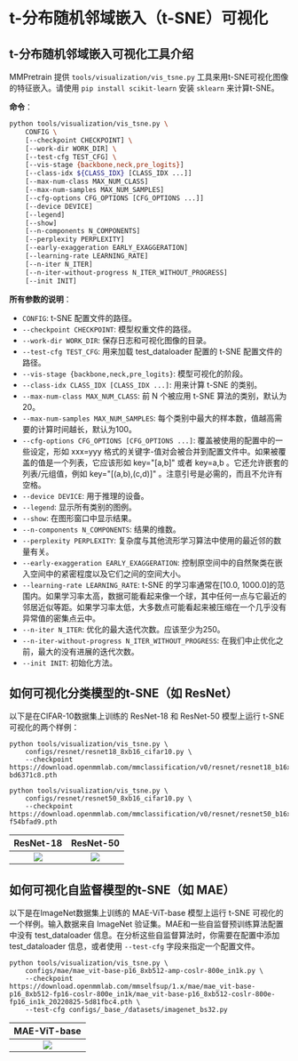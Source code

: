 # t-分布随机邻域嵌入（t-SNE）可视化

## t-分布随机邻域嵌入可视化工具介绍

MMPretrain 提供 `tools/visualization/vis_tsne.py` 工具来用t-SNE可视化图像的特征嵌入。请使用 `pip install scikit-learn` 安装 `sklearn` 来计算t-SNE。

**命令**：

```bash
python tools/visualization/vis_tsne.py \
    CONFIG \
    [--checkpoint CHECKPOINT] \
    [--work-dir WORK_DIR] \
    [--test-cfg TEST_CFG] \
    [--vis-stage {backbone,neck,pre_logits}]
    [--class-idx ${CLASS_IDX} [CLASS_IDX ...]]
    [--max-num-class MAX_NUM_CLASS]
    [--max-num-samples MAX_NUM_SAMPLES]
    [--cfg-options CFG_OPTIONS [CFG_OPTIONS ...]]
    [--device DEVICE]
    [--legend]
    [--show]
    [--n-components N_COMPONENTS]
    [--perplexity PERPLEXITY]
    [--early-exaggeration EARLY_EXAGGERATION]
    [--learning-rate LEARNING_RATE]
    [--n-iter N_ITER]
    [--n-iter-without-progress N_ITER_WITHOUT_PROGRESS]
    [--init INIT]
```

**所有参数的说明**：

- `CONFIG`: t-SNE 配置文件的路径。
- `--checkpoint CHECKPOINT`: 模型权重文件的路径。
- `--work-dir WORK_DIR`: 保存日志和可视化图像的目录。
- `--test-cfg TEST_CFG`: 用来加载 test_dataloader 配置的 t-SNE 配置文件的路径。
- `--vis-stage {backbone,neck,pre_logits}`: 模型可视化的阶段。
- `--class-idx CLASS_IDX [CLASS_IDX ...]`: 用来计算 t-SNE 的类别。
- `--max-num-class MAX_NUM_CLASS`: 前 N 个被应用 t-SNE 算法的类别，默认为20。
- `--max-num-samples MAX_NUM_SAMPLES`: 每个类别中最大的样本数，值越高需要的计算时间越长，默认为100。
- `--cfg-options CFG_OPTIONS [CFG_OPTIONS ...]`: 覆盖被使用的配置中的一些设定，形如 xxx=yyy 格式的关键字-值对会被合并到配置文件中。如果被覆盖的值是一个列表，它应该形如 key="[a,b]" 或者 key=a,b 。它还允许嵌套的列表/元组值，例如 key="[(a,b),(c,d)]" 。注意引号是必需的，而且不允许有空格。
- `--device DEVICE`: 用于推理的设备。
- `--legend`: 显示所有类别的图例。
- `--show`: 在图形窗口中显示结果。
- `--n-components N_COMPONENTS`: 结果的维数。
- `--perplexity PERPLEXITY`: 复杂度与其他流形学习算法中使用的最近邻的数量有关。
- `--early-exaggeration EARLY_EXAGGERATION`: 控制原空间中的自然聚类在嵌入空间中的紧密程度以及它们之间的空间大小。
- `--learning-rate LEARNING_RATE`: t-SNE 的学习率通常在[10.0, 1000.0]的范围内。如果学习率太高，数据可能看起来像一个球，其中任何一点与它最近的邻居近似等距。如果学习率太低，大多数点可能看起来被压缩在一个几乎没有异常值的密集点云中。
- `--n-iter N_ITER`: 优化的最大迭代次数。应该至少为250。
- `--n-iter-without-progress N_ITER_WITHOUT_PROGRESS`: 在我们中止优化之前，最大的没有进展的迭代次数。
- `--init INIT`: 初始化方法。

## 如何可视化分类模型的t-SNE（如 ResNet）

以下是在CIFAR-10数据集上训练的 ResNet-18 和 ResNet-50 模型上运行 t-SNE 可视化的两个样例：

```shell
python tools/visualization/vis_tsne.py \
    configs/resnet/resnet18_8xb16_cifar10.py \
    --checkpoint https://download.openmmlab.com/mmclassification/v0/resnet/resnet18_b16x8_cifar10_20210528-bd6371c8.pth

python tools/visualization/vis_tsne.py \
    configs/resnet/resnet50_8xb16_cifar10.py \
    --checkpoint https://download.openmmlab.com/mmclassification/v0/resnet/resnet50_b16x8_cifar10_20210528-f54bfad9.pth
```

| ResNet-18                                                                                            | ResNet-50                                                                                            |
| ---------------------------------------------------------------------------------------------------- | ---------------------------------------------------------------------------------------------------- |
| <div align=center><img src='https://user-images.githubusercontent.com/42371271/236410521-c4d087da-d16f-48ad-b951-c74d10c68f33.png' height="auto" width="auto" ></div> | <div align=center><img src='https://user-images.githubusercontent.com/42371271/236411844-c97dc514-dad0-401e-ba8f-307d0a385b4e.png' height="auto" width="auto" ></div> |

## 如何可视化自监督模型的t-SNE（如 MAE）

以下是在ImageNet数据集上训练的 MAE-ViT-base 模型上运行 t-SNE 可视化的一个样例。输入数据来自 ImageNet 验证集。MAE和一些自监督预训练算法配置中没有 test_dataloader 信息。在分析这些自监督算法时，你需要在配置中添加 test_dataloader 信息，或者使用 `--test-cfg` 字段来指定一个配置文件。

```shell
python tools/visualization/vis_tsne.py \
    configs/mae/mae_vit-base-p16_8xb512-amp-coslr-800e_in1k.py \
    --checkpoint https://download.openmmlab.com/mmselfsup/1.x/mae/mae_vit-base-p16_8xb512-fp16-coslr-800e_in1k/mae_vit-base-p16_8xb512-coslr-800e-fp16_in1k_20220825-5d81fbc4.pth \
    --test-cfg configs/_base_/datasets/imagenet_bs32.py
```

| MAE-ViT-base                                                                                                                                                  |
| ------------------------------------------------------------------------------------------------------------------------------------------------------------- |
| <div align=center><img src='https://github.com/open-mmlab/mmpretrain/assets/42371271/ee576c0c-abef-43d1-8866-24a5f5fd0cf6' height="auto" width="auto" ></div> |
